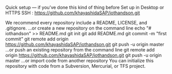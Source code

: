 Quick setup — if you’ve done this kind of thing before
 Set up in Desktop	or
HTTPS
SSH : https://github.com/khayashidaSAP/iothandson.git

We recommend every repository include a README, LICENSE, and .gitignore.
…or create a new repository on the command line
 echo "# iothandson" >> README.md
git init
git add README.md
git commit -m "first commit"
git remote add origin https://github.com/khayashidaSAP/iothandson.git
git push -u origin master
…or push an existing repository from the command line
 git remote add origin https://github.com/khayashidaSAP/iothandson.git
git push -u origin master
…or import code from another repository
You can initialize this repository with code from a Subversion, Mercurial, or TFS project.
